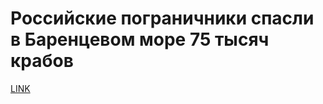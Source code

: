 # Российские пограничники спасли в Баренцевом море 75 тысяч крабов



[LINK](https://varlamov.ru/1981557.html)